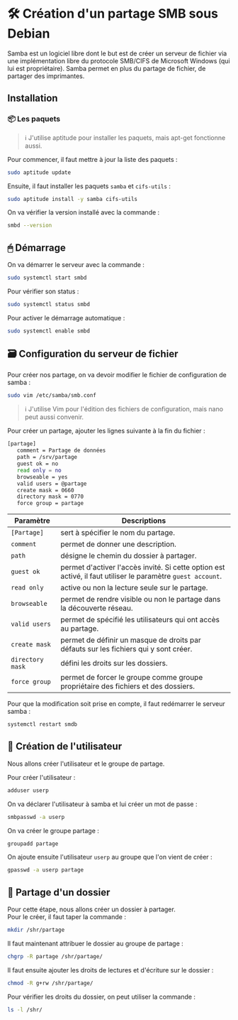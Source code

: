 # 🛠 Création d'un partage SMB sous Debian

Samba est un logiciel libre dont le but est de créer un serveur de fichier via une implémentation libre du protocole SMB/CIFS de Microsoft Windows (qui lui est propriétaire). Samba permet en plus du partage de fichier, de partager des imprimantes.

## Installation

### 📦 Les paquets

> ℹ️ J'utilise aptitude pour installer les paquets, mais apt-get fonctionne aussi.

Pour commencer, il faut mettre à jour la liste des paquets :

```bash
sudo aptitude update
```

Ensuite, il faut installer les paquets `samba` et `cifs-utils` :

```bash
sudo aptitude install -y samba cifs-utils
```

On va vérifier la version installé avec la commande :

```bash
smbd --version
```

## 🖱 Démarrage

On va démarrer le serveur avec la commande :

```bash
sudo systemctl start smbd
```

Pour vérifier son status :

```bash
sudo systemctl status smbd
```

Pour activer le démarrage automatique :

```bash
sudo systemctl enable smbd
```

## 🗃 Configuration du serveur de fichier

Pour créer nos partage, on va devoir modifier le fichier de configuration de samba :

```bash
sudo vim /etc/samba/smb.conf
```

> ℹ️ J'utilise Vim pour l'édition des fichiers de configuration, mais nano peut aussi convenir.

Pour créer un partage, ajouter les lignes suivante à la fin du fichier :

```bash
[partage]
   comment = Partage de données
   path = /srv/partage
   guest ok = no
   read only = no
   browseable = yes
   valid users = @partage
   create mask = 0660
   directory mask = 0770
   force group = partage
```

|     Paramètre    |                                                 Descriptions                                                |
| ---------------- | ----------------------------------------------------------------------------------------------------------- |
| `[Partage]`      | sert à spécifier le nom du partage.                                                                         |
| `comment`        | permet de donner une description.                                                                           |
| `path`           | désigne le chemin du dossier à partager.                                                                    |
| `guest ok`       | permet d'activer l'accès invité. Si cette option est activé, il faut utiliser le paramètre `guest account`. |
| `read only`      | active ou non la lecture seule sur le partage.                                                              |
| `browseable`     | permet de rendre visible ou non le partage dans la découverte réseau.                                       |
| `valid users`    | permet de spécifié les utilisateurs qui ont accès au partage.                                               |
| `create mask`    | permet de définir un masque de droits par défauts sur les fichiers qui y sont créer.                        |
| `directory mask` | défini les droits sur les dossiers.                                                                         |
| `force group`    | permet de forcer le groupe comme groupe propriétaire des fichiers et des dossiers.                          |

Pour que la modification soit prise en compte, il faut redémarrer le serveur samba :

```bash
systemctl restart smdb
```

## 👤 Création de l'utilisateur

Nous allons créer l'utilisateur et le groupe de partage.

Pour créer l'utilisateur :

```bash
adduser userp
```

On va déclarer l'utilisateur à samba et lui créer un mot de passe :

```bash
smbpasswd -a userp
```

On va créer le groupe partage :

```bash
groupadd partage
```

On ajoute ensuite l'utilisateur `userp` au groupe que l'on vient de créer :

```bash
gpasswd -a userp partage
```

## 📁 Partage d'un dossier

Pour cette étape, nous allons créer un dossier à partager.  
Pour le créer, il faut taper la commande :  

```bash
mkdir /shr/partage
```

Il faut maintenant attribuer le dossier au groupe de partage :  

```bash
chgrp -R partage /shr/partage/
```

Il faut ensuite ajouter les droits de lectures et d'écriture sur le dossier :

```bash
chmod -R g+rw /shr/partage/
```

Pour vérifier les droits du dossier, on peut utiliser la commande :

```bash
ls -l /shr/
```

<!-- Insérer une image ici -->
